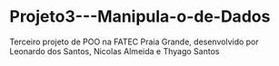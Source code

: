 # Projeto3---Manipula-o-de-Dados
Terceiro projeto de POO na FATEC Praia Grande, desenvolvido por Leonardo dos Santos, Nicolas Almeida e Thyago Santos
